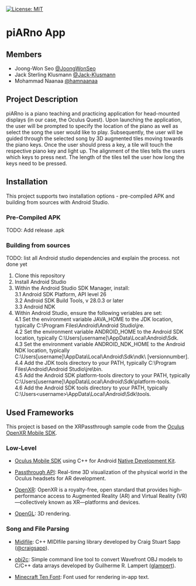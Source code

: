 [![License: MIT](https://img.shields.io/badge/License-MIT-yellow.svg)](https://opensource.org/licenses/MIT)

# piARno App

## Members
- Joong-Won Seo [@JoongWonSeo](https://github.com/JoongWonSeo)
- Jack Sterling Klusmann [@Jack-Klusmann](https://github.com/Jack-Klusmann)
- Mohammad Naanaa [@hamnaanaa](https://github.com/hamnaanaa)

## Project Description
piARno is a piano teaching and practicing application for head-mounted displays (in our case, the Oculus Quest).
Upon launching the application, the user will be prompted to specify the location of the piano as well as select the song the user would like to play. 
Subsequently, the user will be guided through the selected song by 3D augmented tiles moving towards the piano keys.
Once the user should press a key, a tile will touch the respective piano key and light up. The alignment of the tiles tells the users which keys to press next. The length of the tiles tell the user how long the keys need to be pressed.

## Installation

This project supports two installation options - pre-compiled APK and building from sources with Android Studio.

### Pre-Compiled APK

TODO: Add release .apk

### Building from sources

TODO: list all Android studio dependencies and explain the process. not done yet

1. Clone this repository  
2. Install Android Studio  
3. Within the Android Studio SDK Manager, install:  
  3.1 Android SDK Platform, API level 26  
  3.2 Android SDK Build Tools, v 28.0.3 or later  
  3.3 Android NDK  
4. Within Android Studio, ensure the following veriables are set:   
  4.1 Set the environment variable JAVA_HOME to the JDK location, typically C:\Program Files\Android\Android Studio\jre.  
  4.2 Set the environment variable ANDROID_HOME to the Android SDK location, typically C:\Users\[username]\AppData\Local\Android\Sdk.  
  4.3 Set the environment variable ANDROID_NDK_HOME to the Android NDK location, typically C:\Users\[username]\AppData\Local\Android\Sdk\ndk\       [versionnumber].  
  4.4 Add the JDK tools directory to your PATH, typically C:\Program Files\Android\Android Studio\jre\bin.  
  4.5 Add the Android SDK platform-tools directory to your PATH, typically C:\Users\[username]\AppData\Local\Android\Sdk\platform-tools.  
  4.6 Add the Android SDK tools directory to your PATH, typically C:\Users\<username>\AppData\Local\Android\Sdk\tools.  

## Used Frameworks

This project is based on the XRPassthrough sample code from the [Oculus OpenXR Mobile SDK](https://developer.oculus.com/downloads/package/oculus-openxr-mobile-sdk).

### Low-Level

- [Oculus Mobile SDK](https://developer.oculus.com/downloads/package/oculus-mobile-sdk/) using C++ for Android [Native Development Kit](https://developer.android.com/ndk).

- [Passthrough API](https://developer.oculus.com/documentation/unity/unity-passthrough/): Real-time 3D visualization of the physical world in the Oculus headsets for AR development.

- [OpenXR](https://www.khronos.org/openxr/): OpenXR is a royalty-free, open standard that provides high-performance access to Augmented Reality (AR) and Virtual Reality (VR)—collectively known as XR—platforms and devices.
  
- [OpenGL](https://www.opengl.org): 3D rendering.

### Song and File Parsing

- [Midifile](https://github.com/craigsapp/midifile): C++ MIDIfile parsing library developed by Craig Stuart Sapp ([@craigsapp](https://github.com/craigsapp/midifile)).

- [obj2c](https://github.com/glampert/obj2c): Simple command line tool to convert Wavefront OBJ models to C/C++ data arrays developed by Guilherme R. Lampert ([glampert](https://github.com/glampert)).

- [Minecraft Ten Font](https://www.fontspace.com/minecraft-ten-font-f40317): Font used for rendering in-app text.
